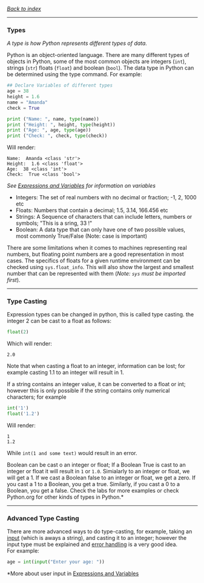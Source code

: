 *[Back to index](<..\readme.md>)*
___
### Types

*A type is how Python represents different types of data.*

Python is an object-oriented language. There are many different types of objects in Python, some of the most common objects are integers (`int`), strings (`str`) floats (`float`) and boolean (`bool`). The data type in Python can be determined using the type command. For example:
```python
## Declare Variables of different types 
age = 38
height = 1.6
name = "Amanda"
check = True

print ("Name: ", name, type(name))
print ("Height: ", height, type(height))
print ("Age: ", age, type(age))
print ("Check: ", check, type(check))
```

Will render:
```
Name:  Amanda <class 'str'>
Height:  1.6 <class 'float'>
Age:  38 <class 'int'>
Check:  True <class 'bool'>
```
*See [Expressions and Variables](x1.3%20Expressions%20and%20Variables.md#variables-from-user-input) for information on variables*

* Integers: The set of real numbers with no decimal or fraction; -1, 2, 1000 etc
* Floats: Numbers that contain a decimal; 1.5, 3.14, 166.456 etc
* Strings: A Sequence of characters that can include letters, numbers or symbols; "This is a sring, 33 !"
* Boolean: A data type that can only have one of two possible values, most commonly True/False (Note: case is important)

There are some limitations when it comes to machines representing real numbers, but floating point numbers are a good representation in most cases. The specifics of floats for a given runtime environment can be checked using `sys.float_info`. This will also show the largest and smallest number that can be represented with them (*Note: `sys` must be imported first*).
___
### Type Casting
Expression types can be changed in python, this is called type casting. the integer 2 can be cast to a float as follows:
```python
float(2)
```
Which will render:
```
2.0
```
Note that when casting a float to an integer, information can be lost; for example casting 1.1 to an integer will result in 1.

If a string contains an integer value, it can be converted to a float or int; however this is only possible if the string contains only numerical characters; for example
```python
int('1')
float('1.2')
```
Will render:
```
1
1.2
```

While `int(1 and some text)` would result in an error.

Boolean can be cast o an integer or float; If a Boolean True is cast to an integer or float it will result in `1` or `1.0`. Simialarly to an integer or
float, we will get a 1. If we cast a Boolean false to an integer or
float, we get a zero. If you cast a 1 to a Boolean, you get a true.
Similarly, if you cast a 0 to a Boolean, you get a false.
Check the labs for more examples or check Python.org for other kinds of types in Python.*
___
### Advanced Type Casting
There are more advanced ways to do type-casting, for example, taking an [input](/ "Needs doing") (which is aways a string), and casting it to an integer; however the input type must be explained and [error handling](/ "Needs doing") is a very good idea.  
For example:
```py
age = int(input("Enter your age: "))
```
*More about user input in [Expressions and Variables](x1.3%20Expressions%20and%20Variables.md)